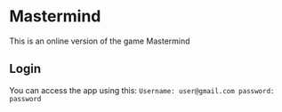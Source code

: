 # Mastermind
This is an online version of the game Mastermind

## Login 
You can access the app using this: `Username: user@gmail.com password: password` 
